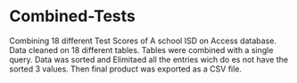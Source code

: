 # Combined-Tests
Combining 18 different Test Scores of A school ISD on Access database. Data cleaned on 18 different tables. Tables were combined with a single query. Data was sorted and Elimitaed all the entries wich do es not have the sorted 3 values. Then final product was exported as a CSV file.   
